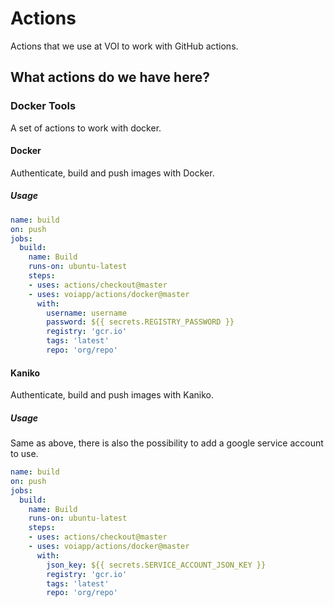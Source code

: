 # Actions
Actions that we use at VOI to work with GitHub actions.

## What actions do we have here?
### Docker Tools
A set of actions to work with docker.

#### Docker
Authenticate, build and push images with Docker.
##### Usage
```yaml
name: build
on: push
jobs:
  build:
    name: Build
    runs-on: ubuntu-latest
    steps:
    - uses: actions/checkout@master
    - uses: voiapp/actions/docker@master
      with:
        username: username
        password: ${{ secrets.REGISTRY_PASSWORD }}
        registry: 'gcr.io'
        tags: 'latest'
        repo: 'org/repo'
```
#### Kaniko
Authenticate, build and push images with Kaniko.
##### Usage
Same as above, there is also the possibility to add a google service account to use.
```yaml
name: build
on: push
jobs:
  build:
    name: Build
    runs-on: ubuntu-latest
    steps:
    - uses: actions/checkout@master
    - uses: voiapp/actions/docker@master
      with:
        json_key: ${{ secrets.SERVICE_ACCOUNT_JSON_KEY }}
        registry: 'gcr.io'
        tags: 'latest'
        repo: 'org/repo'
```
